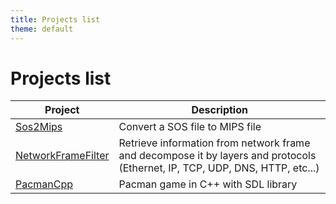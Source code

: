 ```yaml
---
title: Projects list
theme: default
---
```


# Projects list

| Project | Description | 
| --- | --- |
| [Sos2Mips](/projects/sos2mips) | Convert a SOS file to MIPS file |
| [NetworkFrameFilter](/projects/networkframefilter) | Retrieve information from network frame and decompose it by layers and protocols (Ethernet, IP, TCP, UDP, DNS, HTTP, etc...) |
| [PacmanCpp](/projects/pacmancpp) | Pacman game in C++ with SDL library |

